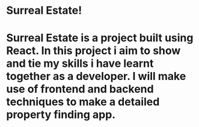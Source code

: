 <h1>Surreal Estate!<h1>
<p>Surreal Estate is a project built using React.
In this project i aim to show and tie my skills i have learnt together as a developer.
I will make use of frontend and backend techniques to make a detailed property finding app.<p> 